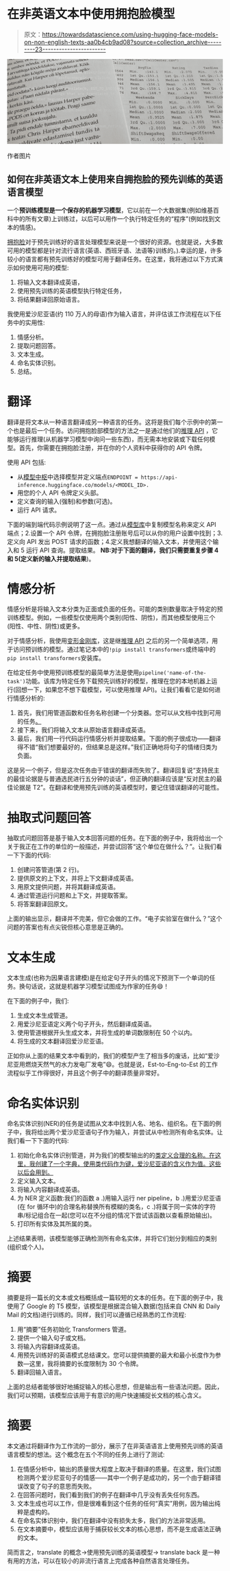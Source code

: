 # 在非英语文本中使用拥抱脸模型

> 原文：<https://towardsdatascience.com/using-hugging-face-models-on-non-english-texts-aa0b4cb9ad08?source=collection_archive---------23----------------------->

![](img/b2a5a3c46d61a9a1b9a4ded76522905d.png)

作者图片

## 如何在非英语文本上使用来自拥抱脸的预先训练的英语语言模型

一个**预训练模型是一个保存的机器学习模型**，它以前在一个大数据集(例如维基百科中的所有文章)上训练过，以后可以用作一个执行特定任务的“程序”(例如找到文本的情感)。

[拥抱脸](https://huggingface.co/models)对于预先训练好的语言处理模型来说是一个很好的资源。也就是说，大多数可用的模型都是针对流行语言(英语、西班牙语、法语等)训练的。).幸运的是，许多较小的语言都有预先训练好的模型可用于翻译任务。在这里，我将通过以下方式演示如何使用可用的模型:

1.  将输入文本翻译成英语，
2.  使用预先训练的英语模型执行特定任务，
3.  将结果翻译回原始语言。

我使用爱沙尼亚语(约 110 万人的母语)作为输入语言，并评估该工作流程在以下任务中的实用性:

1.  情感分析。
2.  提取问题回答。
3.  文本生成。
4.  命名实体识别。
5.  总结。

# 翻译

翻译是将文本从一种语言翻译成另一种语言的任务。这将是我们每个示例中的第一个也是最后一个任务。访问拥抱脸部模型的方法之一是通过他们的[推理 API](https://api-inference.huggingface.co/docs/python/html/index.html) ，它能够运行推理(从机器学习模型中询问一些东西)，而无需本地安装或下载任何模型。首先，你需要在拥抱脸注册，并在你的个人资料中获得你的 API 令牌。

使用 API 包括:

*   从[模型中枢](https://huggingface.co/models)中选择模型并定义端点`ENDPOINT = https://api-inference.huggingface.co/models/<MODEL_ID>.`
*   用您的个人 API 令牌定义头部。
*   定义查询的输入(强制)和参数(可选)。
*   运行 API 请求。

下面的端到端代码示例说明了这一点。通过从[模型库](https://huggingface.co/models)中复制模型名称来定义 API 端点；2.设置一个 API 令牌，在拥抱脸注册账号后可以从你的用户设置中找到；3.定义向 API 发出 POST 请求的函数；4.定义我想翻译的输入文本，并使用这个输入和 5 运行 API 查询。提取结果。 **NB:对于下面的翻译，我们只需要重复步骤 4 和 5(定义新的输入并提取结果**)。

# 情感分析

情感分析是将输入文本分类为正面或负面的任务。可能的类别数量取决于特定的预训练模型。例如，一些模型仅使用两个类别(阳性、阴性)，而其他模型使用三个(阳性、中性、阴性)或更多。

对于情感分析，我使用[变形金刚库](https://huggingface.co/transformers/index.html)，这是继[推理 API](https://api-inference.huggingface.co/docs/python/html/index.html) 之后的另一个简单选项，用于访问预训练的模型。通过笔记本中的`!pip install transformers`或终端中的`pip install transformers`安装库。

在给定任务中使用预训练模型的最简单方法是使用`pipeline('name-of-the-task')`功能。该库为特定任务下载预先训练好的模型，推理在您的本地机器上运行(回想一下，如果您不想下载模型，可以使用推理 API)。让我们看看它是如何进行情感分析的:

1.  首先，我们用管道函数和任务名称创建一个分类器。您可以从文档中找到可用的任务[。](https://huggingface.co/transformers/main_classes/pipelines.html)
2.  接下来，我们将输入文本从原始语言翻译成英语。
3.  最后，我们用一行代码运行情感分析并提取结果。下面的例子很成功——翻译得不错“我们想要最好的，但结果总是这样。”我们正确地将句子的情绪归类为负面。

这是另一个例子，但是这次任务由于错误的翻译而失败了。翻译回复说“支持民主的最佳论据是与普通选民进行五分钟的谈话”，但正确的翻译应该是“反对民主的最佳论据是 T2”。在翻译和使用预先训练的英语模型时，要记住错误翻译的可能性。

# 抽取式问题回答

抽取式问题回答是基于输入文本回答问题的任务。在下面的例子中，我将给出一个关于我正在工作的单位的一般描述，并尝试回答“这个单位在做什么？”。让我们看一下下面的代码:

1.  创建问答管道(第 2 行)。
2.  提供原文的上下文，并将上下文翻译成英语。
3.  用原文提供问题，并将其翻译成英语。
4.  通过管道运行问题和上下文，并提取答案。
5.  将答案翻译回原文。

上面的输出显示，翻译并不完美，但它会做的工作。“电子实验室在做什么？”这个问题的答案也有点尖锐但核心意思是正确的。

# 文本生成

文本生成(也称为因果语言建模)是在给定句子开头的情况下预测下一个单词的任务。换句话说，这就是机器学习模型试图成为作家的任务😄！

在下面的例子中，我们:

1.  生成文本生成管道。
2.  用爱沙尼亚语定义两个句子开头，然后翻译成英语。
3.  使用管道根据开头生成文本，并将生成的单词数限制在 50 个以内。
4.  将生成的文本翻译回爱沙尼亚语。

正如你从上面的结果文本中看到的，我们的模型产生了相当多的废话，比如“爱沙尼亚用燃烧天然气的水力发电厂发电”😄。也就是说，Est-to-Eng-to-Est 的工作流程似乎工作得很好，并且这个例子中的翻译质量非常好。

# 命名实体识别

命名实体识别(NER)的任务是试图从文本中找到人名、地名、组织名。在下面的例子中，我将给出两个爱沙尼亚语句子作为输入，并尝试从中检测所有命名实体。让我们看一下下面的代码:

1.  初始化命名实体识别管道，并为我们的模型输出的的[类定义合理的名称。在这里，我创建了一个字典，使用类代码作为键，爱沙尼亚语的含义作为值。这些以后会用到。](https://huggingface.co/transformers/task_summary.html#named-entity-recognition)
2.  定义输入文本。
3.  将输入内容翻译成英语。
4.  为 NER 定义函数:我们的函数 a .)用输入运行 ner pipeline，b .)用爱沙尼亚语(在 for 循环中)的合理名称替换所有模糊的类名，c .)将属于同一实体的字符串/标记组合在一起(您可以在不分组的情况下尝试该函数以查看原始输出)。
5.  打印所有实体及其所属的类。

上述结果表明，该模型能够正确检测所有命名实体，并将它们划分到相应的类别(组织或个人)。

# 摘要

摘要是将一篇长的文本或文档概括成一篇较短的文本的任务。在下面的例子中，我使用了 Google 的 T5 模型，该模型是根据混合输入数据(包括来自 CNN 和 Daily Mail 的文档)进行训练的。同样，我们可以遵循已经熟悉的工作流程:

1.  用“摘要”任务初始化 Transformers 管道。
2.  提供一个输入句子或文档。
3.  将输入内容翻译成英语。
4.  用预先训练好的英语模式总结课文。您可以提供摘要的最大和最小长度作为参数—这里，我将摘要的长度限制为 30 个令牌。
5.  翻译回输入语言。

上面的总结者能够很好地捕捉输入的核心思想，但是输出有一些语法问题。因此，我们可以预期，该模型应该用于有意识的用户快速捕捉长文档的核心含义。

# 摘要

本文通过将翻译作为工作流的一部分，展示了在非英语语言上使用预先训练的英语语言模型的想法。这个概念在五个不同的任务上进行了测试:

1.  在情感分析中，输出的质量很大程度上取决于翻译的质量。在这里，我们试图检测两个爱沙尼亚句子的情感——其中一个例子是成功的，另一个由于翻译错误改变了句子的意思而失败。
2.  在回答问题时，我们看到我们的例子在翻译中几乎没有丢失任何东西。
3.  文本生成也可以工作，但是很难看到这个任务的任何“真实”用例，因为输出纯粹是虚构的。
4.  在命名实体识别中，我们在翻译中没有损失太多，我们的方法非常适用。
5.  在文本摘要中，模型应该用于捕获较长文本的核心思想，而不是生成语法正确的文本。

简而言之，translate 的概念->使用预先训练的英语模型-> translate back 是一种有用的方法，可以在较小的非流行语言上完成各种自然语言处理任务。